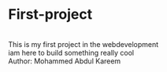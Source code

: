 # First-project
<br>
This is my first project in the webdevelopment<br>
iam here to build something really cool
<br>
Author: Mohammed Abdul Kareem
